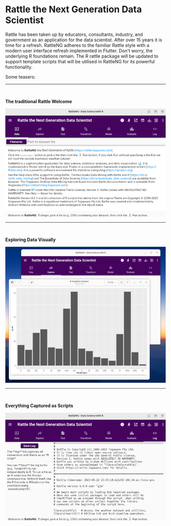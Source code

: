 # Rattle the Next Generation Data Scientist

Rattle has been taken up by educators, consultants, industry, and
government as an application for the data scientist. After over 15
years it is time for a refresh. RattleNG adheres to the familiar
Rattle style with a modern user interface refresh implemented in
Flutter. Don't worry, the underlying R foundations remain. The R
rattle package will be updated to support template scripts that will
be utilised in RattleNG for its powerful functionality.

Some teasers:

<hr><br>

**The traditional Rattle Welcome**

![](assets/screenshots/data_page.png)

<hr><br>

**Exploring Data Visually**

![](assets/screenshots/explore_plot.png)

<hr><br>

**Everything Captured as Scripts**

![](assets/screenshots/log_page.png)
